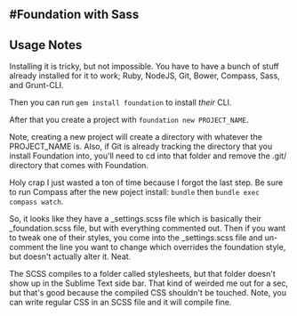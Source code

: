 #Foundation with Sass
----


Usage Notes
----

Installing it is tricky, but not impossible. You have to have a bunch of stuff already installed for it to work; Ruby, NodeJS, Git, Bower, Compass, Sass, and Grunt-CLI.

Then you can run `gem install foundation` to install *their* CLI.

After that you create a project with `foundation new PROJECT_NAME`.

Note, creating a new project will create a directory with whatever the PROJECT_NAME is. Also, if Git is already tracking the directory that you install Foundation into, you'll need to cd into that folder and remove the .git/ directory that comes with Foundation. 

Holy crap I just wasted a ton of time because I forgot the last step. Be sure to run Compass after the new poject install: `bundle` then `bundle exec compass watch`.

So, it looks like they have a _settings.scss file which is basically their _foundation.scss file, but with everything commented out. Then if you want to tweak one of their styles, you come into the _settings.scss file and un-comment the line you want to change which overrides the foundation style, but doesn't actually alter it. Neat.

The SCSS compiles to a folder called stylesheets, but that folder doesn't show up in the Sublime Text side bar. That kind of weirded me out for a sec, but that's good because the compiled CSS shouldn't be touched. Note, you can write regular CSS in an SCSS file and it will compile fine.

